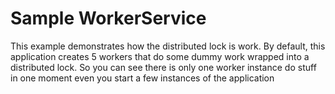 ﻿# Sample WorkerService

This example demonstrates how the distributed lock is work.
By default, this application creates 5 workers that do some dummy work wrapped into a distributed lock. 
So you can see there is only one worker instance do stuff in one moment even you start a few instances of the application